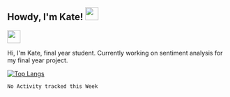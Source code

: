 <h2 align="left"> Howdy, I'm Kate! <img src="https://raw.githubusercontent.com/MartinHeinz/MartinHeinz/master/wave.gif" width="30px"></h2>
                                                                                                                                     
<p align='left'>
<a href="https://www.linkedin.com/in/lim-may-yann-4067a8102/"><img height="30" src="https://github.com/WaylonWalker/WaylonWalker/blob/main/icon/linkedin.png?raw=true"></a>
</p>

<p>Hi, I'm Kate, final year student. Currently working on sentiment analysis for my final year project. 


[![Top Langs](https://github-readme-stats.vercel.app/api/top-langs/?username=iamkatelim&layout=compact)](https://github.com/iamkatelim/github-readme-stats)


<!--START_SECTION:waka-->
```text
No Activity tracked this Week
```
<!--END_SECTION:waka-->

